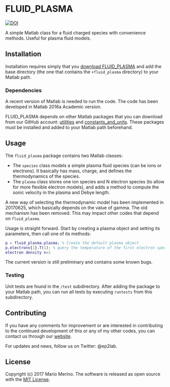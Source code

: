 FLUID_PLASMA
==============

[![DOI](https://zenodo.org/badge/84864291.svg)](https://zenodo.org/badge/latestdoi/84864291)

A simple Matlab class for a fluid charged species with convenience methods. 
Useful for plasma fluid models.

## Installation

Installation requires simply that you 
[download FLUID_PLASMA](https://github.com/mariomerinomartinez/fluid_plasma/archive/master.zip) 
and add the base directory (the one that contains the `+fluid_plasma` 
directory) to your Matlab path.

### Dependencies

A recent version of Matlab is needed to run the code. 
The code has been developed in Matlab 2016a Academic version. 

FLUID_PLASMA 
depends on other Matlab packages that you can download from our GitHub
account:
[utilities](https://github.com/ep2lab/utilities)
and
[constants_and_units](https://github.com/ep2lab/constants_and_units).
These packages must be installed and added to your Matlab path beforehand.

## Usage
 
The `fluid_plasma` package contains two Matlab classes:

* The `species` class models a simple plasma fluid species (can be ions or
electrons). It basically has mass, charge, and defines the thermodynamics of
the species.
* The `plasma` class stores one ion species and N electron species (to allow 
for more flexible electron models), and adds a method to compute the sonic 
velocity in the plasma and Debye length.

A new way of selecting the thermodynamic model has been implemented in
20170625, which basically depends on the value of gamma. The old mechanism has
been removed. This may impact other codes that depend on `fluid_plasma`.

Usage is straight forward. Start by creating a plasma object and setting its
parameters, then call one of its methods:

```Matlab
p = fluid_plasma.plasma; % Create the default plasma object
p.electrons{1}.T(1); % query the temperature of the first electron species for 
electron density n=1
```

The current version is still preliminary and contains some known bugs.

### Testing

Unit tests are found in the `/test` subdirectory. After adding the package to
your Matlab path, you can run all tests by executing `runtests` from this 
subdirectory.

## Contributing

If you have any comments for improvement or 
are interested in contributing to the continued 
development of this or any of my other codes, you can contact us
through our [website](http://ep2.uc3m.es/). 

For updates and news, follow us on Twitter: @ep2lab.
  
## License

Copyright (c) 2017 Mario Merino. The software is released as open 
source with the [MIT License](LICENSE.md).
